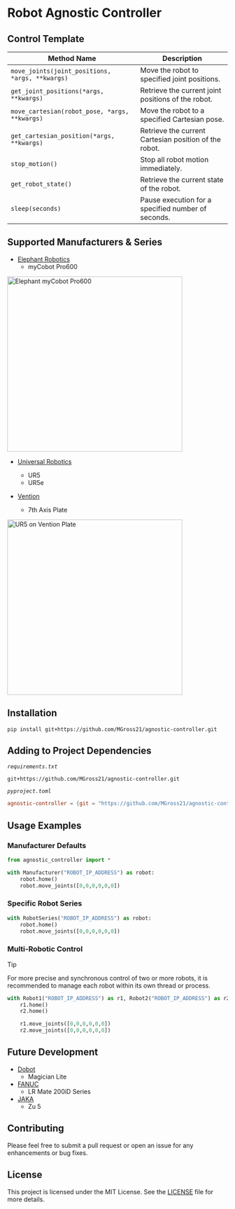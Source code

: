 # Robot Agnostic Controller

## Control Template

| Method Name                  | Description                                                                 |
|------------------------------|-----------------------------------------------------------------------------|
| `move_joints(joint_positions, *args, **kwargs)` | Move the robot to specified joint positions.                                |
| `get_joint_positions(*args, **kwargs)` | Retrieve the current joint positions of the robot.                          |
| `move_cartesian(robot_pose, *args, **kwargs)` | Move the robot to a specified Cartesian pose.                               |
| `get_cartesian_position(*args, **kwargs)` | Retrieve the current Cartesian position of the robot.                      |
| `stop_motion()`              | Stop all robot motion immediately.                                         |
| `get_robot_state()`          | Retrieve the current state of the robot.                                   |
| `sleep(seconds)`             | Pause execution for a specified number of seconds.                         |

## Supported Manufacturers & Series

- [Elephant Robotics](https://www.elephantrobotics.com/en/)
  - myCobot Pro600
<!-- ![Elephant myCobot Pro600](assets/gifs/elephant_pro600.gif) -->


<img src="https://raw.githubusercontent.com/MGross21/agnostic-controller/main/assets/gifs/elephant_pro600.gif" alt="Elephant myCobot Pro600" width="400">

- [Universal Robotics](https://www.universal-robots.com)
  - UR5
  - UR5e

- [Vention](https://vention.io)
  - 7th Axis Plate

<img src="https://raw.githubusercontent.com/MGross21/agnostic-controller/main/assets/gifs/ur5_vention.gif" alt="UR5 on Vention Plate" width="400">
<!-- ![UR5 and Vention 7th Axis Plate](assets/gifs/ur5_vention.gif) -->

## Installation

```text
pip install git+https://github.com/MGross21/agnostic-controller.git
```

## Adding to Project Dependencies

*`requirements.txt`*

```text
git+https://github.com/MGross21/agnostic-controller.git
```

*`pyproject.toml`*

```toml
agnostic-controller = {git = "https://github.com/MGross21/agnostic-controller.git"}
```

## Usage Examples

### Manufacturer Defaults

```python
from agnostic_controller import *

with Manufacturer("ROBOT_IP_ADDRESS") as robot:
    robot.home()
    robot.move_joints([0,0,0,0,0,0])
```

### Specific Robot Series

```python
with RobotSeries("ROBOT_IP_ADDRESS") as robot:
    robot.home()
    robot.move_joints([0,0,0,0,0,0])
```

### Multi-Robotic Control

> [!TIP]  
> For more precise and synchronous control of two or more robots, it is recommended to manage each robot within its own thread or process.

```python
with Robot1("ROBOT_IP_ADDRESS") as r1, Robot2("ROBOT_IP_ADDRESS") as r2:
    r1.home()
    r2.home()

    r1.move_joints([0,0,0,0,0,0])
    r2.move_joints([0,0,0,0,0,0])
```

## Future Development

- [Dobot](https://www.dobot-robots.com)
  - Magician Lite
- [FANUC](https://www.fanucamerica.com)
  - LR Mate 200iD Series
- [JAKA](https://www.jaka.com/en)
  - Zu 5

## Contributing

Please feel free to submit a pull request or open an issue for any enhancements or bug fixes.

## License

This project is licensed under the MIT License. See the [LICENSE](https://github.com/MGross21/agnostic-controller/blob/main/LICENSE) file for more details.